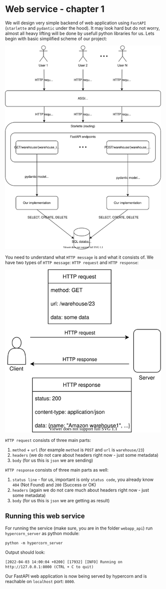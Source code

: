 # Web service - chapter 1

We will design very simple backend of web application using `FastAPI`
(`starlette` and `pydantic` under the hood). It may look hard but do not worry,
almost all heavy lifting will be done by usefull python libraries for us. Lets
begin with basic simplified scheme of our project:

![simplified-webapp-scheme](docs/backend_scheme.drawio.svg)

You need to understand what `HTTP message` is and what it consists of. We have
two types of `HTTP message`: `HTTP request` and `HTTP response`:

![simplified-HTTP-message](docs/http_scheme.drawio.svg)

`HTTP request` consists of three main parts:
1. `method` + `url` (for example `method` is `POST` and `url` is `warehouse/23`)
2. `headers` (we do not care about headers right now - just some metadata)
3. `body` (for us this is `json` we are sending)

`HTTP response` consists of three main parts as well:
1. `status line` - for us, important is only `status code`, you already know `404` (Not Found) and `200` (Success or OK)
2. `headers` (again we do not care much about headers right now - just some metadata)
3. `body` (for us this is `json` we are getting as result)

## Running this web service

For running the service (make sure, you are in the folder `webapp_api`) run
`hypercorn_server` as python module:

```
python -m hypercorn_server
```

Output should look:

```
[2022-04-03 14:00:04 +0200] [17932] [INFO] Running on http://127.0.0.1:8000 (CTRL + C to quit)
```

Our FastAPI web application is now being served by hypercorn and is reachable 
on `localhost` port: `8000`.